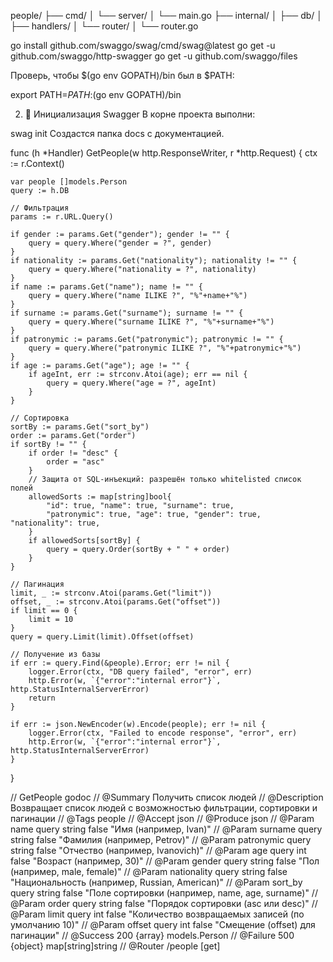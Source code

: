 people/
├── cmd/
│   └── server/
│       └── main.go
├── internal/
│   ├── db/
│   ├── handlers/
│   └── router/
│       └── router.go


go install github.com/swaggo/swag/cmd/swag@latest
go get -u github.com/swaggo/http-swagger
go get -u github.com/swaggo/files

Проверь, чтобы $(go env GOPATH)/bin был в $PATH:


export PATH=$PATH:$(go env GOPATH)/bin

2. 📂 Инициализация Swagger
В корне проекта выполни:


swag init
Создастся папка docs с документацией.

func (h *Handler) GetPeople(w http.ResponseWriter, r *http.Request) {
	ctx := r.Context()

	var people []models.Person
	query := h.DB

	// Фильтрация
	params := r.URL.Query()

	if gender := params.Get("gender"); gender != "" {
		query = query.Where("gender = ?", gender)
	}
	if nationality := params.Get("nationality"); nationality != "" {
		query = query.Where("nationality = ?", nationality)
	}
	if name := params.Get("name"); name != "" {
		query = query.Where("name ILIKE ?", "%"+name+"%")
	}
	if surname := params.Get("surname"); surname != "" {
		query = query.Where("surname ILIKE ?", "%"+surname+"%")
	}
	if patronymic := params.Get("patronymic"); patronymic != "" {
		query = query.Where("patronymic ILIKE ?", "%"+patronymic+"%")
	}
	if age := params.Get("age"); age != "" {
		if ageInt, err := strconv.Atoi(age); err == nil {
			query = query.Where("age = ?", ageInt)
		}
	}

	// Сортировка
	sortBy := params.Get("sort_by")
	order := params.Get("order")
	if sortBy != "" {
		if order != "desc" {
			order = "asc"
		}
		// Защита от SQL-инъекций: разрешён только whitelisted список полей
		allowedSorts := map[string]bool{
			"id": true, "name": true, "surname": true,
			"patronymic": true, "age": true, "gender": true, "nationality": true,
		}
		if allowedSorts[sortBy] {
			query = query.Order(sortBy + " " + order)
		}
	}

	// Пагинация
	limit, _ := strconv.Atoi(params.Get("limit"))
	offset, _ := strconv.Atoi(params.Get("offset"))
	if limit == 0 {
		limit = 10
	}
	query = query.Limit(limit).Offset(offset)

	// Получение из базы
	if err := query.Find(&people).Error; err != nil {
		logger.Error(ctx, "DB query failed", "error", err)
		http.Error(w, `{"error":"internal error"}`, http.StatusInternalServerError)
		return
	}

	if err := json.NewEncoder(w).Encode(people); err != nil {
		logger.Error(ctx, "Failed to encode response", "error", err)
		http.Error(w, `{"error":"internal error"}`, http.StatusInternalServerError)
	}
}


// GetPeople godoc
// @Summary Получить список людей
// @Description Возвращает список людей с возможностью фильтрации, сортировки и пагинации
// @Tags people
// @Accept json
// @Produce json
// @Param name query string false "Имя (например, Ivan)"
// @Param surname query string false "Фамилия (например, Petrov)"
// @Param patronymic query string false "Отчество (например, Ivanovich)"
// @Param age query int false "Возраст (например, 30)"
// @Param gender query string false "Пол (например, male, female)"
// @Param nationality query string false "Национальность (например, Russian, American)"
// @Param sort_by query string false "Поле сортировки (например, name, age, surname)"
// @Param order query string false "Порядок сортировки (asc или desc)"
// @Param limit query int false "Количество возвращаемых записей (по умолчанию 10)"
// @Param offset query int false "Смещение (offset) для пагинации"
// @Success 200 {array} models.Person
// @Failure 500 {object} map[string]string
// @Router /people [get]




